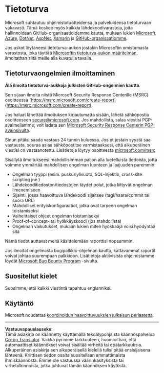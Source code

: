 <!--
CO_OP_TRANSLATOR_METADATA:
{
  "original_hash": "8587f83cfded1bfab99fda4022f4df89",
  "translation_date": "2025-08-27T20:25:00+00:00",
  "source_file": "SECURITY.md",
  "language_code": "fi"
}
-->
# Tietoturva

Microsoft suhtautuu ohjelmistotuotteidensa ja palveluidensa tietoturvaan vakavasti. Tämä koskee myös kaikkia lähdekoodivarastoja, joita hallinnoidaan GitHub-organisaatioidemme kautta, mukaan lukien [Microsoft](https://github.com/Microsoft), [Azure](https://github.com/Azure), [DotNet](https://github.com/dotnet), [AspNet](https://github.com/aspnet), [Xamarin](https://github.com/xamarin) ja [GitHub-organisaatiomme](https://opensource.microsoft.com/).

Jos uskot löytäneesi tietoturva-aukon jostakin Microsoftin omistamasta varastosta, joka täyttää [Microsoftin tietoturva-aukon määritelmän](https://docs.microsoft.com/en-us/previous-versions/tn-archive/cc751383(v=technet.10)), ilmoitathan siitä meille alla kuvatulla tavalla.

## Tietoturvaongelmien ilmoittaminen

**Älä ilmoita tietoturva-aukkoja julkisten GitHub-ongelmien kautta.**

Sen sijaan ilmoita niistä Microsoft Security Response Centerille (MSRC) osoitteessa [https://msrc.microsoft.com/create-report](https://msrc.microsoft.com/create-report).

Jos haluat lähettää ilmoituksen kirjautumatta sisään, lähetä sähköpostia osoitteeseen [secure@microsoft.com](mailto:secure@microsoft.com). Jos mahdollista, salaa viestisi PGP-avaimellamme; voit ladata sen [Microsoft Security Response Centerin PGP-avainsivulta](https://www.microsoft.com/en-us/msrc/pgp-key-msrc).

Sinun pitäisi saada vastaus 24 tunnin kuluessa. Jos et jostain syystä saa vastausta, seuraa asiaa sähköpostitse varmistaaksesi, että alkuperäinen viestisi on vastaanotettu. Lisätietoja löytyy osoitteesta [microsoft.com/msrc](https://www.microsoft.com/msrc).  

Sisällytä ilmoitukseesi mahdollisimman paljon alla luetelluista tiedoista, jotta voimme ymmärtää mahdollisen ongelman luonteen ja laajuuden paremmin:

  * Ongelman tyyppi (esim. puskuriylivuoto, SQL-injektio, cross-site scripting jne.)
  * Lähdekooditiedoston/tiedostojen täydet polut, jotka liittyvät ongelman ilmenemiseen
  * Sijainti, jossa haavoittuva lähdekoodi sijaitsee (tagi/haara/commit tai suora URL)
  * Mahdolliset erityiskonfiguraatiot, jotka ovat tarpeen ongelman toistamiseksi
  * Vaiheittaiset ohjeet ongelman toistamiseksi
  * Proof-of-concept- tai hyökkäyskoodi (jos mahdollista)
  * Ongelman vaikutukset, mukaan lukien miten hyökkääjä voisi hyödyntää sitä

Nämä tiedot auttavat meitä käsittelemään raporttisi nopeammin.

Jos ilmoitat ongelmasta bugipalkkio-ohjelman kautta, kattavammat raportit voivat johtaa suurempaan palkkioon. Lisätietoja aktiivisista ohjelmistamme löydät [Microsoft Bug Bounty Program](https://microsoft.com/msrc/bounty) -sivulta.

## Suositellut kielet

Suosimme, että kaikki viestintä tapahtuu englanniksi.

## Käytäntö

Microsoft noudattaa [koordinoidun haavoittuvuuksien julkaisun periaatetta](https://www.microsoft.com/en-us/msrc/cvd).

---

**Vastuuvapauslauseke**:  
Tämä asiakirja on käännetty käyttämällä tekoälypohjaista käännöspalvelua [Co-op Translator](https://github.com/Azure/co-op-translator). Vaikka pyrimme tarkkuuteen, huomioithan, että automaattiset käännökset voivat sisältää virheitä tai epätarkkuuksia. Alkuperäinen asiakirja sen alkuperäisellä kielellä tulisi pitää ensisijaisena lähteenä. Kriittisen tiedon osalta suositellaan ammattimaista ihmiskäännöstä. Emme ole vastuussa väärinkäsityksistä tai virhetulkinnoista, jotka johtuvat tämän käännöksen käytöstä.